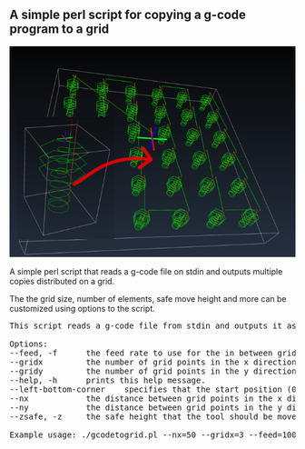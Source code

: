 ## A simple perl script for copying a g-code program to a grid

![Just a sample screen shot](https://github.com/talpadk/gcodetogrid/blob/master/image_for_readme.png)

A simple perl script that reads a g-code file on stdin and outputs multiple copies distributed on a grid.

The the grid size, number of elements, safe move height and more can be customized using options to the script.

<pre>
This script reads a g-code file from stdin and outputs it as a grid on stdout

Options:
--feed, -f		the feed rate to use for the in between grid point moves generated by this script
--gridx			the number of grid points in the x direction, defaults to the value of --gridy if not given.
--gridy			the number of grid points in the y direction, defaults to the value of --gridx if not given.
--help, -h		prints this help message.
--left-bottom-corner	specifies that the start position (0,0) is to be the lower left corner in the grid, if not specified (0,0) will be at the center of the grid.
--nx			the distance between grid points in the x direction, defaults to the value of --ny if not given.
--ny			the distance between grid points in the y direction, defaults to the value of --nx if not given.
--zsafe, -z		the safe height that the tool should be moved to prior to moving to a new grid point.

Example usage: ./gcodetogrid.pl --nx=50 --gridx=3 --feed=100 -z=4 &lt;my_code.g &gt;grid_version.g
</pre>
